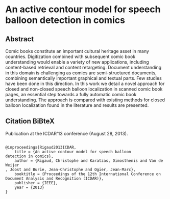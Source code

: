 An active contour model for speech balloon detection in comics
===============================================
   
Abstract
------------------------------------------------
Comic books constitute an important cultural heritage asset in many countries. Digitization combined with subsequent comic book understanding would enable a variety of new applications, including content-based retrieval and content retargeting. Document understanding in this domain is challenging as comics are semi-structured documents, combining semantically important graphical and textual parts. Few studies have been
done in this direction. In this work we detail a novel approach
for closed and non-closed speech balloon localization in scanned
comic book pages, an essential step towards a fully automatic
comic book understanding. The approach is compared with
existing methods for closed balloon localization found in the
literature and results are presented.


Citation BiBteX
-------------------------------------------------
Publication at the ICDAR'13 conference (August 28, 2013).

<pre><code>
@inproceedings{Rigaud2013ICDAR,
	title = {An active contour model for speech balloon
detection in comics},
	author = {Rigaud, Christophe and Karatzas, Dimosthenis and Van de Weijer
, Joost and Burie, Jean-Christophe and Ogier, Jean-Marc},
	booktitle = {Proceedings of the 12th International Conference on Document Analysis and Recognition (ICDAR)},
	publisher = {IEEE},
	year = {2013}
}
</code></pre>

